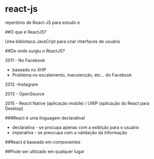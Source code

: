 # react-js
repertório de React-JS para estudo e 

##O que é ReactJS?

Uma bibliotaca JavaCript para criar interfaces de usuário

##De onde surgiu o ReactJS?

2011 - No Facebook
 - baseado no XHP
 - Problema no escalamento, manutenção, etc... do Facebook

2012 -Instagram

2013 - OpenSource

2015 - Reacti Native (aplicação mobile) / UWP (aplicação do React para Desktop)

###React é uma linguagem declarativa!

 - declarativa - se procupa apenas com a exibição para o usuário 
 - imperativa - se preocupa com a validação da informação

##React é baseado em componentes

##Pode ser utilizado em qualquer lugar

